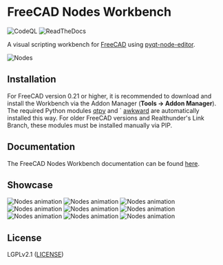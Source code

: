 # FreeCAD Nodes Workbench

![CodeQL](https://github.com/j8sr0230/Nodes/actions/workflows/codeql.yml/badge.svg)
![ReadTheDocs](https://readthedocs.org/projects/freecad-nodes/badge/?version=latest)

A visual scripting workbench for [FreeCAD](https://www.freecad.org) using 
[pyqt-node-editor](https://gitlab.com/pavel.krupala/pyqt-node-editor).

![Nodes](https://github.com/j8sr0230/Nodes/blob/main/docs/nodes_voronoi_on_solid.png)
<!-- Add screenshots here -->

## Installation
For FreeCAD version 0.21 or higher, it is recommended to download and install the Workbench via the Addon Manager 
(**Tools → Addon Manager**). The required Python modules [qtpy](https://pypi.org/project/QtPy/) and `
[awkward](https://awkward-array.org/doc/main/) are automatically installed this way. For 
older FreeCAD versions and Realthunder's Link Branch, these modules must be installed manually via PIP.

## Documentation
The FreeCAD Nodes Workbench documentation can be found 
[here](https://freecad-nodes.readthedocs.io/en/latest/index.html).

## Showcase
![Nodes animation](https://github.com/j8sr0230/fc_nodes/blob/main/docs/nodes_voronoi_extrusion.gif)
![Nodes animation](https://github.com/j8sr0230/fc_nodes/blob/main/docs/nodes_voronoi_extrusion_graph.png)
![Nodes animation](https://github.com/j8sr0230/fc_nodes/blob/main/docs/nodes_iterative_loft.gif)
![Nodes animation](https://github.com/j8sr0230/fc_nodes/blob/main/docs/nodes_iterative_loft_graph.png)
![Nodes animation](https://github.com/j8sr0230/fc_nodes/blob/main/docs/nodes_cube_rotation.gif)
![Nodes animation](https://github.com/j8sr0230/fc_nodes/blob/main/docs/nodes_boundary_surface.gif)
![Nodes animation](https://github.com/j8sr0230/fc_nodes/blob/main/docs/nodes_evaluate_surface.gif)
![Nodes animation](https://github.com/j8sr0230/fc_nodes/blob/main/docs/nodes_align_shape_on_srf.gif)
![Nodes animation](https://github.com/j8sr0230/fc_nodes/blob/main/docs/nodes_animation.gif)

## License
LGPLv2.1 ([LICENSE](LICENSE))
